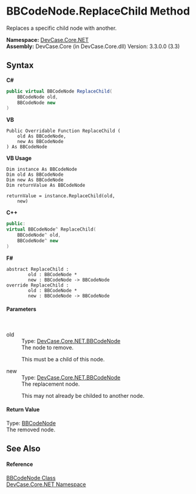# BBCodeNode.ReplaceChild Method 
 

Replaces a specific child node with another.

**Namespace:**&nbsp;<a href="N_DevCase_Core_NET">DevCase.Core.NET</a><br />**Assembly:**&nbsp;DevCase.Core (in DevCase.Core.dll) Version: 3.3.0.0 (3.3)

## Syntax

**C#**<br />
``` C#
public virtual BBCodeNode ReplaceChild(
	BBCodeNode old,
	BBCodeNode new
)
```

**VB**<br />
``` VB
Public Overridable Function ReplaceChild ( 
	old As BBCodeNode,
	new As BBCodeNode
) As BBCodeNode
```

**VB Usage**<br />
``` VB Usage
Dim instance As BBCodeNode
Dim old As BBCodeNode
Dim new As BBCodeNode
Dim returnValue As BBCodeNode

returnValue = instance.ReplaceChild(old, 
	new)
```

**C++**<br />
``` C++
public:
virtual BBCodeNode^ ReplaceChild(
	BBCodeNode^ old, 
	BBCodeNode^ new
)
```

**F#**<br />
``` F#
abstract ReplaceChild : 
        old : BBCodeNode * 
        new : BBCodeNode -> BBCodeNode 
override ReplaceChild : 
        old : BBCodeNode * 
        new : BBCodeNode -> BBCodeNode 
```


#### Parameters
&nbsp;<dl><dt>old</dt><dd>Type: <a href="T_DevCase_Core_NET_BBCodeNode">DevCase.Core.NET.BBCodeNode</a><br />The node to remove. 

 This must be a child of this node.</dd><dt>new</dt><dd>Type: <a href="T_DevCase_Core_NET_BBCodeNode">DevCase.Core.NET.BBCodeNode</a><br />The replacement node. 

 This may not already be childed to another node.</dd></dl>

#### Return Value
Type: <a href="T_DevCase_Core_NET_BBCodeNode">BBCodeNode</a><br />The removed node.

## See Also


#### Reference
<a href="T_DevCase_Core_NET_BBCodeNode">BBCodeNode Class</a><br /><a href="N_DevCase_Core_NET">DevCase.Core.NET Namespace</a><br />